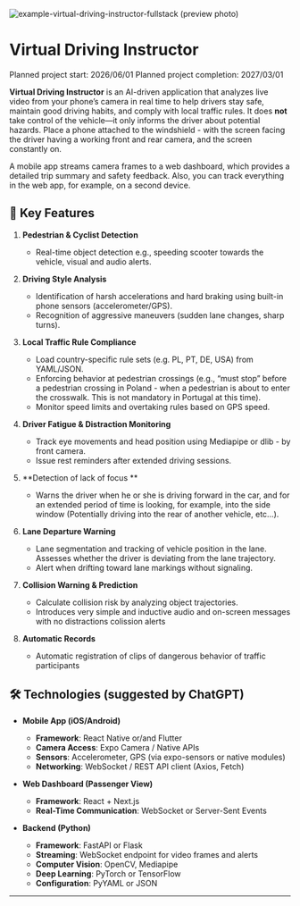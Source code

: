 ![example-virtual-driving-instructor-fullstack](https://github.com/user-attachments/assets/d98acaec-bce4-4061-a9fc-c4351e0767ba)
(preview photo)

# Virtual Driving Instructor

Planned project start: 2026/06/01 
Planned project completion: 2027/03/01

**Virtual Driving Instructor** is an AI-driven application that analyzes live video from your phone’s camera in real time to help drivers stay safe, maintain good driving habits, and comply with local traffic rules. It does **not** take control of the vehicle—it only informs the driver about potential hazards.
Place a phone attached to the windshield - with the screen facing the driver having a working front and rear camera, and the screen constantly on.

A mobile app streams camera frames to a web dashboard, which provides a detailed trip summary and safety feedback.
Also, you can track everything in the web app, for example, on a second device.

## 🔑 Key Features

1. **Pedestrian & Cyclist Detection**  
   - Real-time object detection e.g., speeding scooter towards the vehicle, visual and audio alerts.

2. **Driving Style Analysis**  
   - Identification of harsh accelerations and hard braking using built-in phone sensors (accelerometer/GPS).  
   - Recognition of aggressive maneuvers (sudden lane changes, sharp turns).  

3. **Local Traffic Rule Compliance**  
   - Load country-specific rule sets (e.g. PL, PT, DE, USA) from YAML/JSON.  
    - Enforcing behavior at pedestrian crossings (e.g., “must stop” before a pedestrian crossing in Poland - when a pedestrian is about to enter the crosswalk. This is not mandatory in Portugal at this time).  
   - Monitor speed limits and overtaking rules based on GPS speed.

4. **Driver Fatigue & Distraction Monitoring**  
   - Track eye movements and head position using Mediapipe or dlib - by front camera.  
   - Issue rest reminders after extended driving sessions.

5. **Detection of lack of focus **  
   - Warns the driver when he or she is driving forward in the car, and for an extended period of time is looking, for example, into the side window (Potentially driving into the rear of another vehicle, etc...).
  
6. **Lane Departure Warning**  
   - Lane segmentation and tracking of vehicle position in the lane.  Assesses whether the driver is deviating from the lane trajectory.
   - Alert when drifting toward lane markings without signaling.

7. **Collision Warning & Prediction**  
   - Calculate collision risk by analyzing object trajectories.  
   - Introduces very simple and inductive audio and on-screen messages with no distractions colission alerts

8. **Automatic Records**  
   - Automatic registration of clips of dangerous behavior of traffic participants
  
## 🛠️ Technologies (suggested by ChatGPT)

- **Mobile App (iOS/Android)**  
  - **Framework**: React Native or/and Flutter  
  - **Camera Access**: Expo Camera / Native APIs  
  - **Sensors**: Accelerometer, GPS (via expo-sensors or native modules)  
  - **Networking**: WebSocket / REST API client (Axios, Fetch)

- **Web Dashboard (Passenger View)**  
  - **Framework**: React + Next.js  
  - **Real-Time Communication**: WebSocket or Server-Sent Events  

- **Backend (Python)**  
  - **Framework**: FastAPI or Flask  
  - **Streaming**: WebSocket endpoint for video frames and alerts  
  - **Computer Vision**: OpenCV, Mediapipe  
  - **Deep Learning**: PyTorch or TensorFlow  
  - **Configuration**: PyYAML or JSON

---
  
     
